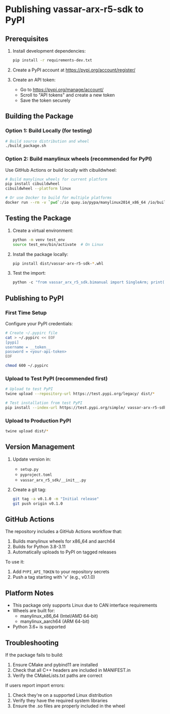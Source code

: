 # Publishing vassar-arx-r5-sdk to PyPI

## Prerequisites

1. Install development dependencies:
   ```bash
   pip install -r requirements-dev.txt
   ```

2. Create a PyPI account at https://pypi.org/account/register/

3. Create an API token:
   - Go to https://pypi.org/manage/account/
   - Scroll to "API tokens" and create a new token
   - Save the token securely

## Building the Package

### Option 1: Build Locally (for testing)
```bash
# Build source distribution and wheel
./build_package.sh
```

### Option 2: Build manylinux wheels (recommended for PyPI)
Use GitHub Actions or build locally with cibuildwheel:

```bash
# Build manylinux wheels for current platform
pip install cibuildwheel
cibuildwheel --platform linux

# Or use Docker to build for multiple platforms
docker run --rm -v `pwd`:/io quay.io/pypa/manylinux2014_x86_64 /io/build_manylinux.sh
```

## Testing the Package

1. Create a virtual environment:
   ```bash
   python -m venv test_env
   source test_env/bin/activate  # On Linux
   ```

2. Install the package locally:
   ```bash
   pip install dist/vassar-arx-r5-sdk-*.whl
   ```

3. Test the import:
   ```python
   python -c "from vassar_arx_r5_sdk.bimanual import SingleArm; print('Import successful!')"
   ```

## Publishing to PyPI

### First Time Setup
Configure your PyPI credentials:
```bash
# Create ~/.pypirc file
cat > ~/.pypirc << EOF
[pypi]
username = __token__
password = <your-api-token>
EOF

chmod 600 ~/.pypirc
```

### Upload to Test PyPI (recommended first)
```bash
# Upload to test PyPI
twine upload --repository-url https://test.pypi.org/legacy/ dist/*

# Test installation from test PyPI
pip install --index-url https://test.pypi.org/simple/ vassar-arx-r5-sdk
```

### Upload to Production PyPI
```bash
twine upload dist/*
```

## Version Management

1. Update version in:
   - `setup.py`
   - `pyproject.toml`
   - `vassar_arx_r5_sdk/__init__.py`

2. Create a git tag:
   ```bash
   git tag -a v0.1.0 -m "Initial release"
   git push origin v0.1.0
   ```

## GitHub Actions

The repository includes a GitHub Actions workflow that:
1. Builds manylinux wheels for x86_64 and aarch64
2. Builds for Python 3.8-3.11
3. Automatically uploads to PyPI on tagged releases

To use it:
1. Add `PYPI_API_TOKEN` to your repository secrets
2. Push a tag starting with 'v' (e.g., v0.1.0)

## Platform Notes

- This package only supports Linux due to CAN interface requirements
- Wheels are built for:
  - manylinux_x86_64 (Intel/AMD 64-bit)
  - manylinux_aarch64 (ARM 64-bit)
- Python 3.6+ is supported

## Troubleshooting

If the package fails to build:
1. Ensure CMake and pybind11 are installed
2. Check that all C++ headers are included in MANIFEST.in
3. Verify the CMakeLists.txt paths are correct

If users report import errors:
1. Check they're on a supported Linux distribution
2. Verify they have the required system libraries
3. Ensure the .so files are properly included in the wheel